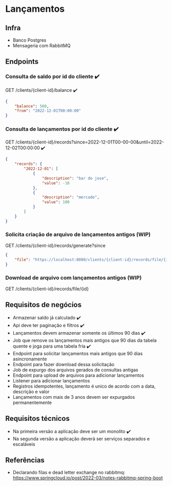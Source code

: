 # Lançamentos

## Infra

- Banco Postgres
- Mensageria com RabbitMQ

## Endpoints

### Consulta de saldo por id do cliente :heavy_check_mark:
GET /clients/{client-id}/balance :heavy_check_mark:

```json
{
    "balance": 500,
    "from": "2022-12-01T00:00:00"
}
```

### Consulta de lançamentos por id do cliente :heavy_check_mark:
GET /clients/{client-id}/records?since=2022-12-01T00-00-00&until=2022-12-02T00:00:00 :heavy_check_mark:

```json
{
    "records": {
        "2022-12-01": [
            {
                "description": "bar do jose",
                "value": -10
            },
            {
                "description": "mercado",
                "value": 100
            }
        ]
    }
}
```

### Solicita criação de arquivo de lançamentos antigos (WIP)
GET /clients/{client-id}/records/generate?since 

```json
{
    "file": "https://localhost:8080/clients/{client-id}/records/file/{id}"
}
```

### Download de arquivo com lançamentos antigos (WIP)
GET /clients/{client-id}/records/file/{id}


## Requisitos de negócios

- Armazenar saldo já calculado :heavy_check_mark:
- Api deve ter paginação e filtros :heavy_check_mark:
- Lançamentos devem armazenar somente os últimos 90 dias :heavy_check_mark:
- Job que remove os lançamentos mais antigos que 90 dias da tabela quente e joga para uma tabela fria :heavy_check_mark:
- Endpoint para solicitar lançamentos mais antigos que 90 dias asincronamente
- Endpoint para fazer download dessa solicitação
- Job de expurgo dos arquivos gerados de consultas antigas
- Endpoint para upload de arquivos para adicionar lançamentos
- Listener para adicionar lançamentos
- Registros idempotentes, lançamento é unico de acordo com a data, descrição e valor
- Lançamentos com mais de 3 anos devem ser expurgados permanentemente

## Requisitos técnicos

- Na primeira versão a aplicação deve ser um monolito :heavy_check_mark:
- Na segunda versão a aplicação deverá ser serviços separados e escaláveis


## Referências

- Declarando filas e dead letter exchange no rabbitmq: https://www.springcloud.io/post/2022-03/notes-rabbitmq-spring-boot


